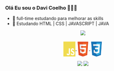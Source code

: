 ### Olá Eu sou o Davi Coelho 🤙🧑🏽 

- 🔭 full-time estudando para melhorar as skills 
- 🌱 Estudando HTML | CSS | JAVASCRIPT | JAVA
<div align="center">
  <a href="https://github.com/davicoelhos">
  <img height="180em" src="https://github-readme-stats.vercel.app/api?username=davicoelho&show_icons=true&theme=dark&include_all_commits=false&count_private=true"/>
  

<div style="display: inline_block"><br>
  <img align="center" alt="Rafa-Js" height="50" width="40" src="https://raw.githubusercontent.com/devicons/devicon/master/icons/javascript/javascript-plain.svg">
   <img align="center" alt="Rafa-HTML" height="50" width="40" src="https://raw.githubusercontent.com/devicons/devicon/master/icons/html5/html5-original.svg">
  <img align="center" alt="Rafa-CSS" height="50" width="40" src="https://raw.githubusercontent.com/devicons/devicon/master/icons/css3/css3-original.svg">
 
 <link rel="stylesheet" href="https://cdn.jsdelivr.net/gh/devicons/devicon@v2.15.1/devicon.min.css">


  
</div>
   

  <a href="https://instagram.com/odavicoelho" target="_blank"><img src="https://img.shields.io/badge/-Instagram-%23E4405F?style=for-the-badge&logo=instagram&logoColor=white" target="_blank"></a>
  <a href="https://www.linkedin.com/in/davi-coelho-b1b6b61bb" target="_blank"><img src="https://img.shields.io/badge/-LinkedIn-%230077B5?style=for-the-badge&logo=linkedin&logoColor=white" target="_blank"></a> 
 

</div>


